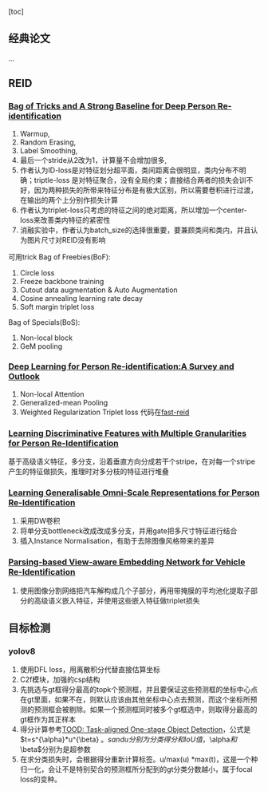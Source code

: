 [toc]

## 经典论文

...

## REID

### [Bag of Tricks and A Strong Baseline for Deep Person Re-identification](https://openaccess.thecvf.com/content_CVPRW_2019/papers/TRMTMCT/Luo_Bag_of_Tricks_and_a_Strong_Baseline_for_Deep_Person_CVPRW_2019_paper.pdf)

1. Warmup,
2. Random Erasing,
3. Label Smoothing,
4. 最后一个stride从2改为1，计算量不会增加很多,
5. 作者认为ID-loss是对特征划分超平面，类间距离会很明显，类内分布不明确；triptle-loss 是对特征聚合，没有全局约束；直接结合两者的损失会训不好，因为两种损失的所带来特征分布是有极大区别，所以需要卷积进行过渡，在输出的两个上分别作损失计算
6. 作者认为triplet-loss只考虑的特征之间的绝对距离，所以增加一个center-loss来改善类内特征的紧密性
7. 消融实验中，作者认为batch_size的选择很重要，要兼顾类间和类内，并且认为图片尺寸对REID没有影响

可用trick
Bag of Freebies(BoF):

1. Circle loss
2. Freeze backbone training
3. Cutout data augmentation & Auto Augmentation
4. Cosine annealing learning rate decay
5. Soft margin triplet loss

Bag of Specials(BoS):

1. Non-local block
2. GeM pooling

### [Deep Learning for Person Re-identification:A Survey and Outlook](https://arxiv.org/pdf/2001.04193v2.pdf)

1. Non-local Attention
2. Generalized-mean Pooling
3. Weighted Regularization Triplet loss
   代码在[fast-reid](https://github.com/JDAI-CV/fast-reid/tree/39887a102eeec84661f0c0332000f8138aa9109d)

### [Learning Discriminative Features with Multiple Granularities for Person Re-Identification](https://arxiv.org/pdf/1804.01438v1.pdf)

基于高级语义特征，多分支，沿着垂直方向分成若干个stripe，在对每一个stripe产生的特征做损失，推理时对多分枝的特征进行堆叠

### [Learning Generalisable Omni-Scale Representations for Person Re-Identification](https://arxiv.org/pdf/1910.06827v5.pdf)

1. 采用DW卷积
2. 将单分支bottleneck改成改成多分支，并用gate把多尺寸特征进行结合
3. 插入Instance Normalisation，有助于去除图像风格带来的差异

### [Parsing-based View-aware Embedding Network for Vehicle Re-Identification](https://openaccess.thecvf.com/content_CVPR_2020/papers/Meng_Parsing-Based_View-Aware_Embedding_Network_for_Vehicle_Re-Identification_CVPR_2020_paper.pdf)

1. 使用图像分割网络把汽车解构成几个子部分，再用带掩膜的平均池化提取子部分的高级语义嵌入特征，并使用这些嵌入特征做triplet损失

## 目标检测

### yolov8

1. 使用DFL loss，用离散积分代替直接估算坐标
2. C2f模块，加强的csp结构
3. 先挑选与gt框得分最高的topk个预测框，并且要保证这些预测框的坐标中心点在gt里面，如果不在，则默认应该由其他坐标中心点去预测，而这个坐标所预测的预测框会被剔除。如果一个预测框同时被多个gt框选中，则取得分最高的gt框作为其正样本
4. 得分计算参考[TOOD: Task-aligned One-stage Object Detection]()，公式是$t=s^{\alpha}*u^{\beta} $。s and u 分别为分类得分和 IoU 值，$\alpha$和$ \beta$分别为是超参数
5. 在求分类损失时，会根据得分重新计算标签。u/max(u) *max(t)，这是一个种归一化，会让不是特别契合的预测框所分配到的gt分类分数越小，属于focal loss的变种。
